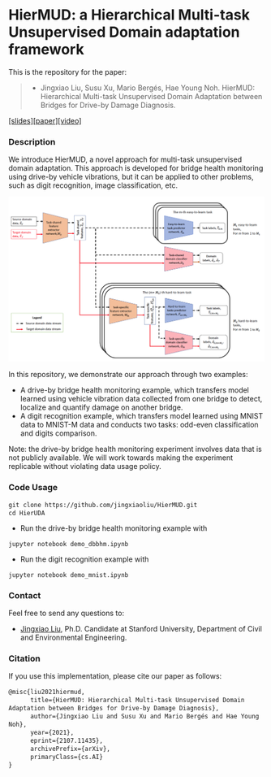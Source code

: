 # HierMUD: a Hierarchical Multi-task Unsupervised Domain adaptation framework

This is the repository for the paper:

>* Jingxiao Liu, Susu Xu, Mario Bergés, Hae Young Noh. HierMUD: Hierarchical Multi-task Unsupervised Domain Adaptation between Bridges for Drive-by Damage Diagnosis.

[[slides]](docs/slides.pdf)[[paper]](https://arxiv.org/abs/2107.11435)[[video]](docs/video.mp4) 

### Description
We introduce HierMUD, a novel approach for multi-task unsupervised domain adaptation. This approach is developed for bridge health monitoring using drive-by vehicle vibrations, but it can be applied to other problems, such as digit recognition, image classification, etc.

![The architecture of our hierarchical multi-task and domain-adversarial learning algorithm. The red and black arrows between blocks represent source and target domain data stream, respectively. Orange blocks are feature extractors, blue blocks are task predictors, and red blocks are domain classifiers.](imgs/arch.png)

In this repository, we demonstrate our approach through two examples:

- A drive-by bridge health monitoring example, which transfers model learned using vehicle vibration data collected from one bridge to detect, localize and quantify damage on another bridge.
- A digit recognition example, which transfers model learned using MNIST data to MNIST-M data and conducts two tasks: odd-even classification and digits comparison.

Note: the drive-by bridge health monitoring experiment involves data that is not publicly available. We will work towards making the experiment replicable without violating data usage policy.

### Code Usage
```
git clone https://github.com/jingxiaoliu/HierMUD.git
cd HierUDA
```

- Run the drive-by bridge health monitoring example with 
```
jupyter notebook demo_dbbhm.ipynb
```
- Run the digit recognition example with
```
jupyter notebook demo_mnist.ipynb
```
### Contact
Feel free to send any questions to:
- [Jingxiao Liu](mailto:liujx@stanford.edu), Ph.D. Candidate at Stanford University, Department of Civil and Environmental Engineering.

### Citation
If you use this implementation, please cite our paper as follows:

```
@misc{liu2021hiermud,
      title={HierMUD: Hierarchical Multi-task Unsupervised Domain Adaptation between Bridges for Drive-by Damage Diagnosis}, 
      author={Jingxiao Liu and Susu Xu and Mario Bergés and Hae Young Noh},
      year={2021},
      eprint={2107.11435},
      archivePrefix={arXiv},
      primaryClass={cs.AI}
}
```
